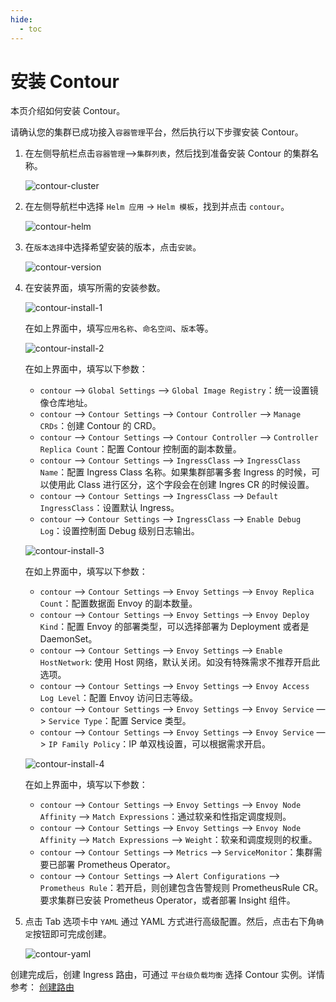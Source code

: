 ```yaml
---
hide:
  - toc
---
```


# 安装 Contour

本页介绍如何安装 Contour。

请确认您的集群已成功接入`容器管理`平台，然后执行以下步骤安装 Contour。

1. 在左侧导航栏点击`容器管理`—>`集群列表`，然后找到准备安装 Contour 的集群名称。

    ![contour-cluster](https://docs.daocloud.io/daocloud-docs-images/docs/network/images/contour-cluster.png)

2. 在左侧导航栏中选择 `Helm 应用` -> `Helm 模板`，找到并点击 `contour`。

    ![contour-helm](https://docs.daocloud.io/daocloud-docs-images/docs/network/images/contour-helm.png)

3. 在`版本选择`中选择希望安装的版本，点击`安装`。

    ![contour-version](https://docs.daocloud.io/daocloud-docs-images/docs/network/images/contour-version.png)

4. 在安装界面，填写所需的安装参数。

    ![contour-install-1](https://docs.daocloud.io/daocloud-docs-images/docs/network/images/contour-install-1.png)

    在如上界面中，填写`应用名称`、`命名空间`、`版本`等。

    ![contour-install-2](https://docs.daocloud.io/daocloud-docs-images/docs/network/images/contour-install-2.png)

    在如上界面中，填写以下参数：

    - `contour` —> `Global Settings` —> `Global Image Registry`：统一设置镜像仓库地址。
    - `contour` —> `Contour Settings` —> `Contour Controller` —> `Manage CRDs`：创建 Contour 的 CRD。
    - `contour` —> `Contour Settings` —> `Contour Controller` —> `Controller Replica Count`：配置 Contour 控制面的副本数量。
    - `contour` —> `Contour Settings` —> `IngressClass` —> `IngressClass Name`：配置 Ingress Class 名称。如果集群部署多套 Ingress 的时候，可以使用此 Class 进行区分，这个字段会在创建 Ingres CR 的时候设置。
    - `contour` —> `Contour Settings` —> `IngressClass` —> `Default IngressClass`：设置默认 Ingress。
    - `contour` —> `Contour Settings` —> `IngressClass` —> `Enable Debug Log`：设置控制面 Debug 级别日志输出。

    ![contour-install-3](https://docs.daocloud.io/daocloud-docs-images/docs/network/images/contour-install-3.png)

    在如上界面中，填写以下参数：

    - `contour` —> `Contour Settings` —> `Envoy Settings`  —> `Envoy Replica Count`：配置数据面 Envoy 的副本数量。
    - `contour` —> `Contour Settings` —> `Envoy Settings`  —> `Envoy Deploy Kind`：配置 Envoy 的部署类型，可以选择部署为 Deployment 或者是 DaemonSet。
    - `contour` —> `Contour Settings` —> `Envoy Settings`  —> `Enable HostNetwork`: 使用 Host 网络，默认关闭。如没有特殊需求不推荐开启此选项。
    - `contour` —> `Contour Settings` —> `Envoy Settings`  —> `Envoy Access Log Level`：配置 Envoy 访问日志等级。
    - `contour` —> `Contour Settings` —> `Envoy Settings`  —> `Envoy Service` —> `Service Type`：配置 Service 类型。
    - `contour` —> `Contour Settings` —> `Envoy Settings`  —> `Envoy Service` —> `IP Family Policy`：IP 单双栈设置，可以根据需求开启。

    ![contour-install-4](https://docs.daocloud.io/daocloud-docs-images/docs/network/images/contour-install-4.png)

    在如上界面中，填写以下参数：

    - `contour` —> `Contour Settings` —> `Envoy Settings`  —> `Envoy Node Affinity` —> `Match Expressions`：通过软亲和性指定调度规则。
    - `contour` —> `Contour Settings` —> `Envoy Settings`  —> `Envoy Node Affinity` —> `Match Expressions` —> `Weight`：软亲和调度规则的权重。
    - `contour` —> `Contour Settings` —> `Metrics` —> `ServiceMonitor`：集群需要已部署 Prometheus Operator。
    - `contour` —> `Contour Settings` —> `Alert Configurations` —> `Prometheus Rule`：若开启，则创建包含告警规则 PrometheusRule CR。要求集群已安装 Prometheus Operator，或者部署 Insight 组件。

5. 点击 Tab 选项卡中 `YAML` 通过 YAML 方式进行高级配置。然后，点击右下角`确定`按钮即可完成创建。

    ![contour-yaml](https://docs.daocloud.io/daocloud-docs-images/docs/network/images/contour-yaml.png)

创建完成后，创建 Ingress 路由，可通过 `平台级负载均衡` 选择 Contour 实例。详情参考： [创建路由](../../../kpanda/user-guide/network/create-ingress.md)

